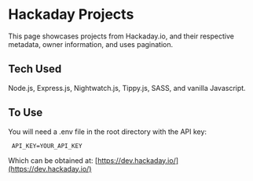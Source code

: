 # Hackaday Projects
This page showcases projects from Hackaday.io, and their respective metadata, owner information, and uses pagination.

## Tech Used
 Node.js, Express.js, Nightwatch.js, Tippy.js, SASS, and vanilla Javascript.

## To Use
You will need a .env file in the root directory with the API key: 

```
 API_KEY=YOUR_API_KEY
```
Which can be obtained at: [https://dev.hackaday.io/](https://dev.hackaday.io/)

